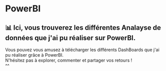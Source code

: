 # PowerBI

## 📊 Ici, vous trouverez les différentes Analayse de données que j'ai pu réaliser sur PowerBI.   


Vous pouvez vous amusez à télécharger les différents DashBoards que j'ai pu réaliser grâce à PowerBI.   
N'hésitez pas à explorer, commenter et partager vos retours !  
^^


